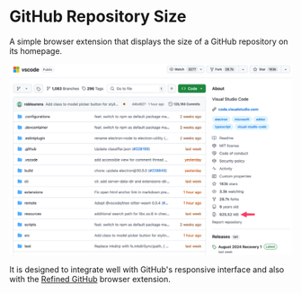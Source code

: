 # GitHub Repository Size

A simple browser extension that displays the size of a GitHub repository on its homepage.

![Showcase](/images/showcase.png)

It is designed to integrate well with GitHub's responsive interface and also with the [Refined GitHub](https://github.com/refined-github/refined-github) browser extension.
